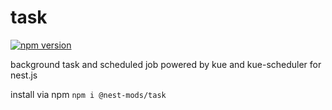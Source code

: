 # task
[![npm version](https://badge.fury.io/js/%40nest-mods%2Ftask.svg)](https://badge.fury.io/js/%40nest-mods%2Ftask)

background task and scheduled job powered by kue and kue-scheduler for nest.js

install via npm `npm i @nest-mods/task`
